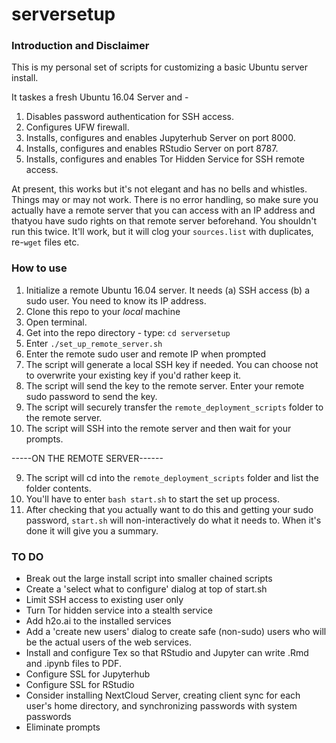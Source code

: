# serversetup

### Introduction and Disclaimer
This is my personal set of scripts for customizing a basic Ubuntu server install. 

It taskes a fresh Ubuntu 16.04 Server and -

1) Disables password authentication for SSH access.
2) Configures UFW firewall.
3) Installs, configures and enables Jupyterhub Server on port 8000.
4) Installs, configures and enables RStudio Server on port 8787.
5) Installs, configures and enables Tor Hidden Service for SSH remote access.

At present, this works but it's not elegant and has no bells and whistles. Things may or may not work. There is no error handling, so make sure you actually have a remote server that you can access with an IP address and thatyou have sudo rights on that remote server beforehand. You shouldn't run this twice. It'll work, but it will clog your `sources.list` with duplicates, re-`wget` files etc.

### How to use
1) Initialize a remote Ubuntu 16.04 server. It needs (a) SSH access (b) a sudo user. You need to know its IP address.
2) Clone this repo to your *local* machine
3) Open terminal.
4) Get into the repo directory - type: `cd serversetup`
5) Enter `./set_up_remote_server.sh`
4) Enter the remote sudo user and remote IP when prompted
5) The script will generate a local SSH key if needed. You can choose not to overwrite your existing key if you'd rather keep it.
6) The script will send the key to the remote server. Enter your remote sudo password to send the key.
7) The script will securely transfer the `remote_deployment_scripts` folder to the remote server.
8) The script will SSH into the remote server and then wait for your prompts.

-----ON THE REMOTE SERVER------

9) The script will cd into the `remote_deployment_scripts` folder and list the folder contents.
10) You'll have to enter `bash start.sh` to start the set up process.
10) After checking that you actually want to do this and getting your sudo password, `start.sh` will non-interactively do what it needs to. When it's done it will give you a summary.

### TO DO
* Break out the large install script into smaller chained scripts
* Create a 'select what to configure' dialog at top of start.sh
* Limit SSH access to existing user only
* Turn Tor hidden service into a stealth service
* Add h2o.ai to the installed services
* Add a 'create new users' dialog to create safe (non-sudo) users who will be the actual users of the web services.
* Install and configure Tex so that RStudio and Jupyter can write .Rmd and .ipynb files to PDF.
* Configure SSL for Jupyterhub
* Configure SSL for RStudio
* Consider installing NextCloud Server, creating client sync for each user's home directory, and synchronizing passwords with system passwords
* Eliminate prompts
